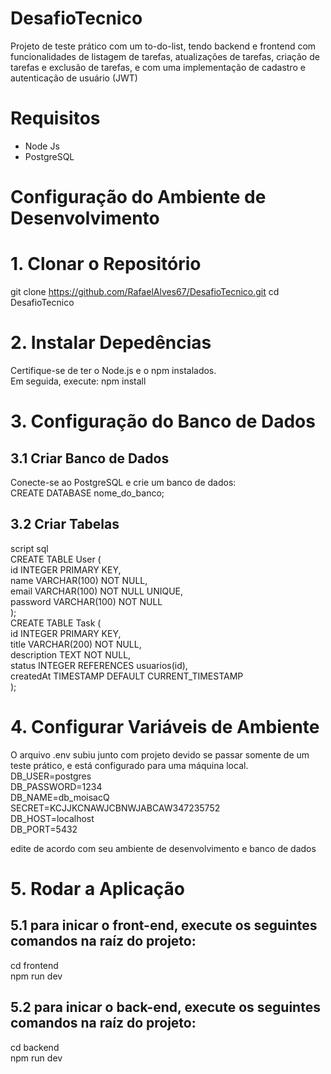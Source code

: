 # DesafioTecnico

Projeto de teste prático com um to-do-list, tendo backend e frontend com funcionalidades de listagem de tarefas, atualizações de tarefas, criação de tarefas e exclusão de tarefas, e com uma implementação de cadastro e autenticação de usuário (JWT)

# Requisitos
- Node Js
- PostgreSQL

# Configuração do Ambiente de Desenvolvimento

# 1. Clonar o Repositório
git clone https://github.com/RafaelAlves67/DesafioTecnico.git
cd DesafioTecnico

# 2. Instalar Depedências 
Certifique-se de ter o Node.js e o npm instalados. <br> Em seguida, execute:
npm install 

# 3. Configuração do Banco de Dados
## 3.1 Criar Banco de Dados
Conecte-se ao PostgreSQL e crie um banco de dados: <br>
CREATE DATABASE nome_do_banco;

## 3.2 Criar Tabelas
script sql <br>
CREATE TABLE User ( <br>
    id INTEGER PRIMARY KEY, <br>
    name VARCHAR(100) NOT NULL, <br>
    email VARCHAR(100) NOT NULL UNIQUE, <br>
    password VARCHAR(100) NOT NULL <br> 
);
<br>
CREATE TABLE Task ( <br>
    id INTEGER PRIMARY KEY, <br> 
    title VARCHAR(200) NOT NULL, <br>
    description TEXT NOT NULL, <br>
    status INTEGER REFERENCES usuarios(id), <br>
    createdAt TIMESTAMP DEFAULT CURRENT_TIMESTAMP <br>
);

# 4. Configurar Variáveis de Ambiente
O arquivo .env subiu junto com projeto devido se passar somente de um teste prático, e está configurado para uma máquina local. <br> 
DB_USER=postgres <br> 
DB_PASSWORD=1234 <br> 
DB_NAME=db_moisacQ <br> 
SECRET=KCJJKCNAWJCBNWJABCAW347235752<br>
DB_HOST=localhost <br>
DB_PORT=5432 <br>

edite de acordo com seu ambiente de desenvolvimento e banco de dados <br>

# 5. Rodar a Aplicação
## 5.1 para inicar o front-end, execute os seguintes comandos na raíz do projeto: 
cd frontend <br>
npm run dev <br>
## 5.2 para inicar o back-end, execute os seguintes comandos na raíz do projeto: 
cd backend <br>
npm run dev <br>









